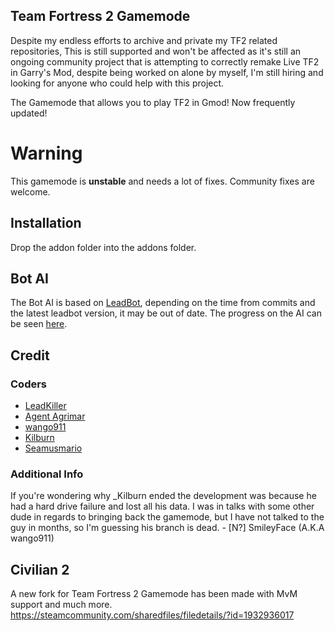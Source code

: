 ## Team Fortress 2 Gamemode
Despite my endless efforts to archive and private my TF2 related repositories, This is still supported and won't be affected as it's still an ongoing community project that is attempting to correctly remake Live TF2 in Garry's Mod, despite being worked on alone by myself, I'm still hiring and looking for anyone who could help with this project.

The Gamemode that allows you to play TF2 in Gmod! Now frequently updated!
# Warning
This gamemode is **unstable** and needs a lot of fixes. Community fixes are welcome.

## Installation
Drop the addon folder into the addons folder.

## Bot AI
The Bot AI is based on [LeadBot](https://github.com/LeadKiller/leadbot), depending on the time from commits and the latest leadbot version, it may be out of date. The progress on the AI can be seen [here](https://github.com/LeadKiller/leadbot/projects/1#card-21958419).

## Credit
### Coders
 - [LeadKiller](https://steamcommunity.com/id/leadkiller)
 - [Agent Agrimar](https://steamcommunity.com/id/Agrimar/)
 - [wango911](https://forum.facepunch.com/u/fstw/wango911/)
 - [Kilburn](https://steamcommunity.com/id/underscorekilburn)
 - [Seamusmario](https://steamcommunity.com/id/SeamusMario55/)
### Additional Info
If you're wondering why _Kilburn ended the development was because he had a hard drive failure and lost all his data. I was in talks with some other dude in regards to bringing back the gamemode, but I have not talked to the guy in months, so I'm guessing his branch is dead. - [N?] SmileyFace (A.K.A wango911)
## Civilian 2
A new fork for Team Fortress 2 Gamemode has been made with MvM support and much more.  
https://steamcommunity.com/sharedfiles/filedetails/?id=1932936017
